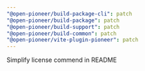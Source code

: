 ```yaml
---
"@open-pioneer/build-package-cli": patch
"@open-pioneer/build-package": patch
"@open-pioneer/build-support": patch
"@open-pioneer/build-common": patch
"@open-pioneer/vite-plugin-pioneer": patch
---
```


Simplify license commend in README

